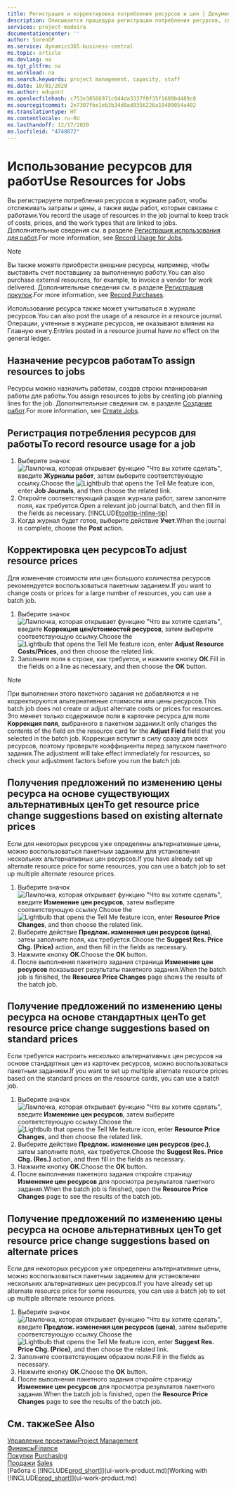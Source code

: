 ```yaml
---
title: Регистрация и корректировка потребления ресурсов и цен | Документация Майкрософт
description: Описывается процедура регистрации потребления ресурсов, связанных с работой, для отслеживания и управления затратами, ценами и типами работ.
services: project-madeira
documentationcenter: ''
author: SorenGP
ms.service: dynamics365-business-central
ms.topic: article
ms.devlang: na
ms.tgt_pltfrm: na
ms.workload: na
ms.search.keywords: project management, capacity, staff
ms.date: 10/01/2020
ms.author: edupont
ms.openlocfilehash: c753e38566971c044da3337f0f35f1609bd489c8
ms.sourcegitcommit: 2e7307fbe1eb3b34d0ad9356226a19409054a402
ms.translationtype: HT
ms.contentlocale: ru-RU
ms.lasthandoff: 12/17/2020
ms.locfileid: "4748872"
---
```

# <a name="use-resources-for-jobs"></a><span data-ttu-id="81f48-103">Использование ресурсов для работ</span><span class="sxs-lookup"><span data-stu-id="81f48-103">Use Resources for Jobs</span></span>
<span data-ttu-id="81f48-104">Вы регистрируете потребления ресурсов в журнале работ, чтобы отслеживать затраты и цены, а также виды работ, которые связаны с работами.</span><span class="sxs-lookup"><span data-stu-id="81f48-104">You record the usage of resources in the job journal to keep track of costs, prices, and the work types that are linked to jobs.</span></span> <span data-ttu-id="81f48-105">Дополнительные сведения см. в разделе [Регистрация использования для работ](projects-how-record-job-usage.md).</span><span class="sxs-lookup"><span data-stu-id="81f48-105">For more information, see [Record Usage for Jobs](projects-how-record-job-usage.md).</span></span>

> [!NOTE]
> <span data-ttu-id="81f48-106">Вы также можете приобрести внешние ресурсы, например, чтобы выставить счет поставщику за выполненную работу.</span><span class="sxs-lookup"><span data-stu-id="81f48-106">You can also purchase external resources, for example, to invoice a vendor for work delivered.</span></span> <span data-ttu-id="81f48-107">Дополнительные сведения см. в разделе [Регистрация покупок](purchasing-how-record-purchases.md).</span><span class="sxs-lookup"><span data-stu-id="81f48-107">For more information, see [Record Purchases](purchasing-how-record-purchases.md).</span></span>

<span data-ttu-id="81f48-108">Использование ресурса также может учитываться в журнале ресурсов.</span><span class="sxs-lookup"><span data-stu-id="81f48-108">You can also post the usage of a resource in a resource journal.</span></span> <span data-ttu-id="81f48-109">Операции, учтенные в журнале ресурсов, не оказывают влияния на Главную книгу.</span><span class="sxs-lookup"><span data-stu-id="81f48-109">Entries posted in a resource journal have no effect on the general ledger.</span></span>

## <a name="to-assign-resources-to-jobs"></a><span data-ttu-id="81f48-110">Назначение ресурсов работам</span><span class="sxs-lookup"><span data-stu-id="81f48-110">To assign resources to jobs</span></span>
<span data-ttu-id="81f48-111">Ресурсы можно назначить работам, создав строки планирования работы для работы.</span><span class="sxs-lookup"><span data-stu-id="81f48-111">You assign resources to jobs by creating job planning lines for the job.</span></span> <span data-ttu-id="81f48-112">Дополнительные сведения см. в разделе [Создание работ](projects-how-create-jobs.md).</span><span class="sxs-lookup"><span data-stu-id="81f48-112">For more information, see [Create Jobs](projects-how-create-jobs.md).</span></span>

## <a name="to-record-resource-usage-for-a-job"></a><span data-ttu-id="81f48-113">Регистрация потребления ресурсов для работы</span><span class="sxs-lookup"><span data-stu-id="81f48-113">To record resource usage for a job</span></span>
1. <span data-ttu-id="81f48-114">Выберите значок ![Лампочка, которая открывает функцию "Что вы хотите сделать"](media/ui-search/search_small.png "Что вы хотите сделать"), введите **Журналы работ**, затем выберите соответствующую ссылку.</span><span class="sxs-lookup"><span data-stu-id="81f48-114">Choose the ![Lightbulb that opens the Tell Me feature](media/ui-search/search_small.png "Tell me what you want to do") icon, enter **Job Journals**, and then choose the related link.</span></span>
2. <span data-ttu-id="81f48-115">Откройте соответствующий раздел журнала работ, затем заполните поля, как требуется.</span><span class="sxs-lookup"><span data-stu-id="81f48-115">Open a relevant job journal batch, and then fill in the fields as necessary.</span></span> [!INCLUDE[tooltip-inline-tip](includes/tooltip-inline-tip_md.md)]
3. <span data-ttu-id="81f48-116">Когда журнал будет готов, выберите действие **Учет**.</span><span class="sxs-lookup"><span data-stu-id="81f48-116">When the journal is complete, choose the **Post** action.</span></span>

## <a name="to-adjust-resource-prices"></a><span data-ttu-id="81f48-117">Корректировка цен ресурсов</span><span class="sxs-lookup"><span data-stu-id="81f48-117">To adjust resource prices</span></span>
<span data-ttu-id="81f48-118">Для изменения стоимости или цен большого количества ресурсов рекомендуется воспользоваться пакетным заданием.</span><span class="sxs-lookup"><span data-stu-id="81f48-118">If you want to change costs or prices for a large number of resources, you can use a batch job.</span></span>  

1. <span data-ttu-id="81f48-119">Выберите значок ![Лампочка, которая открывает функцию "Что вы хотите сделать"](media/ui-search/search_small.png "Что вы хотите сделать"), введите **Коррекция цен/стоимостей ресурсов**, затем выберите соответствующую ссылку.</span><span class="sxs-lookup"><span data-stu-id="81f48-119">Choose the ![Lightbulb that opens the Tell Me feature](media/ui-search/search_small.png "Tell me what you want to do") icon, enter **Adjust Resource Costs/Prices**, and then choose the related link.</span></span>
2. <span data-ttu-id="81f48-120">Заполните поля в строке, как требуется, и нажмите кнопку **ОК**.</span><span class="sxs-lookup"><span data-stu-id="81f48-120">Fill in the fields on a line as necessary, and then choose the **OK** button.</span></span>

> [!NOTE]  
>   <span data-ttu-id="81f48-121">При выполнении этого пакетного задания не добавляются и не корректируются альтернативные стоимости или цены ресурсов.</span><span class="sxs-lookup"><span data-stu-id="81f48-121">This batch job does not create or adjust alternate costs or prices for resources.</span></span> <span data-ttu-id="81f48-122">Это меняет только содержимое поля в карточке ресурса для поля **Коррекция поля**, выбранного в пакетном задании.</span><span class="sxs-lookup"><span data-stu-id="81f48-122">It only changes the contents of the field on the resource card for the **Adjust Field** field that you selected in the batch job.</span></span> <span data-ttu-id="81f48-123">Коррекция вступит в силу сразу для всех ресурсов, поэтому проверьте коэффициенты перед запуском пакетного задания.</span><span class="sxs-lookup"><span data-stu-id="81f48-123">The adjustment will take effect immediately for resources, so check your adjustment factors before you run the batch job.</span></span>

## <a name="to-get-resource-price-change-suggestions-based-on-existing-alternate-prices"></a><span data-ttu-id="81f48-124">Получения предложений по изменению цены ресурса на основе существующих альтернативных цен</span><span class="sxs-lookup"><span data-stu-id="81f48-124">To get resource price change suggestions based on existing alternate prices</span></span>
<span data-ttu-id="81f48-125">Если для некоторых ресурсов уже определены альтернативные цены, можно воспользоваться пакетным заданием для установления нескольких альтернативных цен ресурсов.</span><span class="sxs-lookup"><span data-stu-id="81f48-125">If you have already set up alternate resource price for some resources, you can use a batch job to set up multiple alternate resource prices.</span></span>

1. <span data-ttu-id="81f48-126">Выберите значок ![Лампочка, которая открывает функцию "Что вы хотите сделать"](media/ui-search/search_small.png "Что вы хотите сделать"), введите **Изменение цен ресурсов**, затем выберите соответствующую ссылку.</span><span class="sxs-lookup"><span data-stu-id="81f48-126">Choose the ![Lightbulb that opens the Tell Me feature](media/ui-search/search_small.png "Tell me what you want to do") icon, enter **Resource Price Changes**, and then choose the related link.</span></span>
2. <span data-ttu-id="81f48-127">Выберите действие **Предлож. изменения цен ресурсов (цена)**, затем заполните поля, как требуется.</span><span class="sxs-lookup"><span data-stu-id="81f48-127">Choose the **Suggest Res. Price Chg. (Price)** action, and then fill in the fields as necessary.</span></span>
3. <span data-ttu-id="81f48-128">Нажмите кнопку **ОК**.</span><span class="sxs-lookup"><span data-stu-id="81f48-128">Choose the **OK** button.</span></span>  
4. <span data-ttu-id="81f48-129">После выполнения пакетного задания страница **Изменение цен ресурсов** показывает результаты пакетного задания.</span><span class="sxs-lookup"><span data-stu-id="81f48-129">When the batch job is finished, the **Resource Price Changes** page shows the results of the batch job.</span></span>

## <a name="to-get-resource-price-change-suggestions-based-on-standard-prices"></a><span data-ttu-id="81f48-130">Получение предложений по изменению цены ресурса на основе стандартных цен</span><span class="sxs-lookup"><span data-stu-id="81f48-130">To get resource price change suggestions based on standard prices</span></span>
<span data-ttu-id="81f48-131">Если требуется настроить несколько альтернативных цен ресурсов на основе стандартных цен из карточек ресурсов, можно воспользоваться пакетным заданием.</span><span class="sxs-lookup"><span data-stu-id="81f48-131">If you want to set up multiple alternate resource prices based on the standard prices on the resource cards, you can use a batch job.</span></span>  

1. <span data-ttu-id="81f48-132">Выберите значок ![Лампочка, которая открывает функцию "Что вы хотите сделать"](media/ui-search/search_small.png "Что вы хотите сделать"), введите **Изменение цен ресурсов**, затем выберите соответствующую ссылку.</span><span class="sxs-lookup"><span data-stu-id="81f48-132">Choose the ![Lightbulb that opens the Tell Me feature](media/ui-search/search_small.png "Tell me what you want to do") icon, enter **Resource Price Changes**, and then choose the related link.</span></span>
2. <span data-ttu-id="81f48-133">Выберите действие **Предлож. изменение цен ресурсов (рес.)**, затем заполните поля, как требуется.</span><span class="sxs-lookup"><span data-stu-id="81f48-133">Choose the **Suggest Res. Price Chg. (Res.)** action, and then fill in the fields as necessary.</span></span>  
3. <span data-ttu-id="81f48-134">Нажмите кнопку **ОК**.</span><span class="sxs-lookup"><span data-stu-id="81f48-134">Choose the **OK** button.</span></span>  
4. <span data-ttu-id="81f48-135">После выполнения пакетного задания откройте страницу **Изменение цен ресурсов** для просмотра результатов пакетного задания.</span><span class="sxs-lookup"><span data-stu-id="81f48-135">When the batch job is finished, open the **Resource Price Changes** page to see the results of the batch job.</span></span>

## <a name="to-get-resource-price-change-suggestions-based-on-alternate-prices"></a><span data-ttu-id="81f48-136">Получение предложений по изменению цены ресурса на основе альтернативных цен</span><span class="sxs-lookup"><span data-stu-id="81f48-136">To get resource price change suggestions based on alternate prices</span></span>
<span data-ttu-id="81f48-137">Если для некоторых ресурсов уже определены альтернативные цены, можно воспользоваться пакетным заданием для установления нескольких альтернативных цен ресурсов.</span><span class="sxs-lookup"><span data-stu-id="81f48-137">If you have already set up alternate resource price for some resources, you can use a batch job to set up multiple alternate resource prices.</span></span>

1. <span data-ttu-id="81f48-138">Выберите значок ![Лампочка, которая открывает функцию "Что вы хотите сделать"](media/ui-search/search_small.png "Что вы хотите сделать"), введите **Предлож. изменения цен ресурсов (цена)**, затем выберите соответствующую ссылку.</span><span class="sxs-lookup"><span data-stu-id="81f48-138">Choose the ![Lightbulb that opens the Tell Me feature](media/ui-search/search_small.png "Tell me what you want to do") icon, enter **Suggest Res. Price Chg. (Price)**, and then choose the related link.</span></span>  
2. <span data-ttu-id="81f48-139">Заполните соответствующим образом поля.</span><span class="sxs-lookup"><span data-stu-id="81f48-139">Fill in the fields as necessary.</span></span>
3. <span data-ttu-id="81f48-140">Нажмите кнопку **ОК**.</span><span class="sxs-lookup"><span data-stu-id="81f48-140">Choose the **OK** button.</span></span>  
4. <span data-ttu-id="81f48-141">После выполнения пакетного задания откройте страницу **Изменение цен ресурсов** для просмотра результатов пакетного задания.</span><span class="sxs-lookup"><span data-stu-id="81f48-141">When the batch job is finished, open the **Resource Price Changes** page to see the results of the batch job.</span></span>

## <a name="see-also"></a><span data-ttu-id="81f48-142">См. также</span><span class="sxs-lookup"><span data-stu-id="81f48-142">See Also</span></span>
[<span data-ttu-id="81f48-143">Управление проектами</span><span class="sxs-lookup"><span data-stu-id="81f48-143">Project Management</span></span>](projects-manage-projects.md)  
[<span data-ttu-id="81f48-144">Финансы</span><span class="sxs-lookup"><span data-stu-id="81f48-144">Finance</span></span>](finance.md)  
<span data-ttu-id="81f48-145">[Покупки](purchasing-manage-purchasing.md)       </span><span class="sxs-lookup"><span data-stu-id="81f48-145">[Purchasing](purchasing-manage-purchasing.md)       </span></span>  
<span data-ttu-id="81f48-146">[Продажи](sales-manage-sales.md)   </span><span class="sxs-lookup"><span data-stu-id="81f48-146">[Sales](sales-manage-sales.md)   </span></span>  
<span data-ttu-id="81f48-147">[Работа с [!INCLUDE[prod_short](includes/prod_short.md)]](ui-work-product.md)</span><span class="sxs-lookup"><span data-stu-id="81f48-147">[Working with [!INCLUDE[prod_short](includes/prod_short.md)]](ui-work-product.md)</span></span>  
